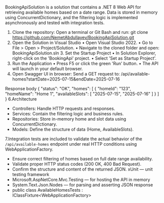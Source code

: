 BookingApiSolution is a solution that contains a .NET 8 Web API for retrieving available homes based on a date range. Data is stored in memory using ConcurrentDictionary, and the filtering logic is implemented asynchronously and tested with integration tests.
1.  Clone the repository:
 Open a terminal or Git Bash and run:
git clone https://github.com/NemetAbdullayev/BookingApiSolution.git
2. Open the Solution in Visual Studio
• Open Visual Studio 2022.
• Go to File > Open > Project/Solution.
• Navigate to the cloned folder and open: BookingApiSolution.sln
   3. Set the Startup Project
• In Solution Explorer, right-click on the 'BookingApi' project.
• Select 'Set as Startup Project'.
4. Run the Application
• Press F5 or click the green 'Run' button.
• The API will launch in your default browser.
5. Open Swagger UI in browser:
Send a GET request to:
/api/available-homes?startDate=2025-07-15&endDate=2025-07-16
	
Response body
{
  "status": "OK",
  "homes": [
    {
      "homeId": "123",
      "homeName": "Home 1",
      "availableSlots": [
        "2025-07-15",
        "2025-07-16"
      ]
    }
  ]
}
6.Architecture

- Controllers: Handle HTTP requests and responses.
- Services: Contain the filtering logic and business rules.
- Repositories: Store in-memory home and slot data using ConcurrentDictionary.
- Models: Define the structure of data (Home, AvailableSlots).
  
7.Integration tests are included to validate the actual behavior of the `/api/available-homes` endpoint under real HTTP conditions using WebApplicationFactory.
- Ensure correct filtering of homes based on full date range availability.
- Validate proper HTTP status codes (200 OK, 400 Bad Request).
- Confirm the structure and content of the returned JSON.
   xUnit — unit testing framework
- Microsoft.AspNetCore.Mvc.Testing — for hosting the API in memory
- System.Text.Json.Nodes — for parsing and asserting JSON response
- public class AvailableHomesTests : IClassFixture<WebApplicationFactory<Program>>



